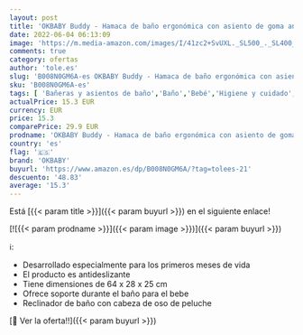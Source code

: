 ```yaml
---
layout: post
title: 'OKBABY Buddy - Hamaca de baño ergonómica con asiento de goma antideslizante para el baño del bebé - para bebés de 0 a 8 meses  8 kg  - Verde'
date: 2022-06-04 06:13:09
image: 'https://m.media-amazon.com/images/I/41zc2+SvUXL._SL500_._SL400_.jpg'
comments: true
category: ofertas
author: 'tole.es'
slug: 'B008N0GM6A-es OKBABY Buddy - Hamaca de baño ergonómica con asiento de...'
sku: 'B008N0GM6A-es'
tags: [ 'Bañeras y asientos de baño','Baño','Bebé','Higiene y cuidado','bebé','bebés','okbaby','🇪🇸', ]
actualPrice: 15.3 EUR
currency: EUR
price: 15.3
comparePrice: 29.9 EUR
prodname: 'OKBABY Buddy - Hamaca de baño ergonómica con asiento de goma antideslizante para el baño del bebé - para bebés de 0 a 8 meses  8 kg  - Verde'
country: 'es'
flag: '🇪🇸'
brand: 'OKBABY'
buyurl: 'https://www.amazon.es/dp/B008N0GM6A/?tag=tolees-21'
descuento: '48.83'
average: '15.3'
---
```


Está [{{< param title >}}]({{< param buyurl >}}) en el siguiente enlace!

[![{{< param prodname >}}]({{< param image >}})]({{< param buyurl >}})

ℹ️:

- Desarrollado especialmente para los primeros meses de vida
- El producto es antideslizante
- Tiene dimensiones de 64 x 28 x 25 cm
- Ofrece soporte durante el baño para el bebe
- Reclinador de baño con cabeza de oso de peluche

[🛒 Ver la oferta!!]({{< param buyurl >}})
